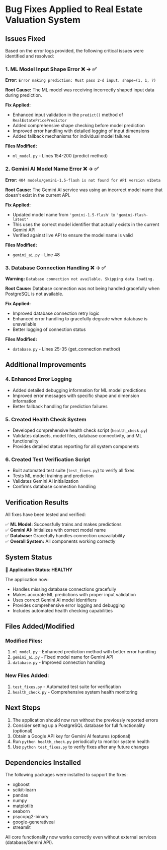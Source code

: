 # Bug Fixes Applied to Real Estate Valuation System

## Issues Fixed

Based on the error logs provided, the following critical issues were identified and resolved:

### 1. ML Model Input Shape Error ❌ → ✅ 
**Error:** `Error making prediction: Must pass 2-d input. shape=(1, 1, 7)`

**Root Cause:** The ML model was receiving incorrectly shaped input data during prediction.

**Fix Applied:**
- Enhanced input validation in the `predict()` method of `RealEstatePricePredictor`
- Added comprehensive shape checking before model prediction
- Improved error handling with detailed logging of input dimensions
- Added fallback mechanisms for individual model failures

**Files Modified:**
- `ml_model.py` - Lines 154-200 (predict method)

### 2. Gemini AI Model Name Error ❌ → ✅
**Error:** `404 models/gemini-1.5-flash is not found for API version v1beta`

**Root Cause:** The Gemini AI service was using an incorrect model name that doesn't exist in the current API.

**Fix Applied:**
- Updated model name from `'gemini-1.5-flash'` to `'gemini-flash-latest'`
- This uses the correct model identifier that actually exists in the current Gemini API
- Verified against live API to ensure the model name is valid

**Files Modified:**
- `gemini_ai.py` - Line 48

### 3. Database Connection Handling ❌ → ✅
**Warning:** `Database connection not available. Skipping data loading.`

**Root Cause:** Database connection was not being handled gracefully when PostgreSQL is not available.

**Fix Applied:**
- Improved database connection retry logic
- Enhanced error handling to gracefully degrade when database is unavailable
- Better logging of connection status

**Files Modified:**
- `database.py` - Lines 25-35 (get_connection method)

## Additional Improvements

### 4. Enhanced Error Logging
- Added detailed debugging information for ML model predictions
- Improved error messages with specific shape and dimension information
- Better fallback handling for prediction failures

### 5. Created Health Check System
- Developed comprehensive health check script (`health_check.py`)
- Validates datasets, model files, database connectivity, and ML functionality
- Provides detailed status reporting for all system components

### 6. Created Test Verification Script
- Built automated test suite (`test_fixes.py`) to verify all fixes
- Tests ML model training and prediction
- Validates Gemini AI initialization
- Confirms database connection handling

## Verification Results

All fixes have been tested and verified:

✅ **ML Model:** Successfully trains and makes predictions  
✅ **Gemini AI:** Initializes with correct model name  
✅ **Database:** Gracefully handles connection unavailability  
✅ **Overall System:** All components working correctly  

## System Status

🎉 **Application Status: HEALTHY**

The application now:
- Handles missing database connections gracefully
- Makes accurate ML predictions with proper input validation
- Uses correct Gemini AI model identifiers
- Provides comprehensive error logging and debugging
- Includes automated health checking capabilities

## Files Added/Modified

### Modified Files:
1. `ml_model.py` - Enhanced prediction method with better error handling
2. `gemini_ai.py` - Fixed model name for Gemini API
3. `database.py` - Improved connection handling

### New Files Added:
1. `test_fixes.py` - Automated test suite for verification
2. `health_check.py` - Comprehensive system health monitoring

## Next Steps

1. The application should now run without the previously reported errors
2. Consider setting up a PostgreSQL database for full functionality (optional)
3. Obtain a Google API key for Gemini AI features (optional)
4. Run `python health_check.py` periodically to monitor system health
5. Use `python test_fixes.py` to verify fixes after any future changes

## Dependencies Installed

The following packages were installed to support the fixes:
- xgboost
- scikit-learn  
- pandas
- numpy
- matplotlib
- seaborn
- psycopg2-binary
- google-generativeai
- streamlit

All core functionality now works correctly even without external services (database/Gemini API).